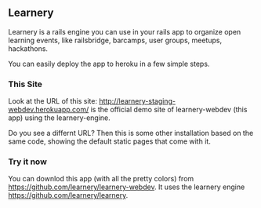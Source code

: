 ## Learnery

Learnery is a rails engine you can use 
in your rails app to organize open learning events, 
like railsbridge, barcamps, user groups, meetups, hackathons. 

You can easily deploy the app to heroku in a few simple steps.

### This Site

Look at the URL of this site: 
http://learnery-staging-webdev.herokuapp.com/
is the official demo site of 
learnery-webdev (this app) using the learnery-engine.

Do you see a differnt URL?  Then this is some 
other installation based on the same code,
showing the default static pages that come with it.

### Try it now

You can downlod this app (with all the pretty colors)
from https://github.com/learnery/learnery-webdev.
It uses the learnery engine https://github.com/learnery/learnery.

